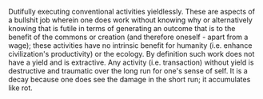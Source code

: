 Dutifully executing conventional activities yieldlessly. These are aspects of a bullshit job wherein one does work without knowing why or alternatively knowing that is futile in terms of generating an outcome that is to the benefit of the commons or creation (and therefore oneself - apart from a wage); these activities have no intrinsic benefit for humanity (i.e. enhance civilization's productivity) or the ecology. By definition such work does not have a yield and is extractive. Any activity (i.e. transaction) without yield is destructive and traumatic over the long run for one's sense of self. It is a decay because one does see the damage in the short run; it accumulates like rot.